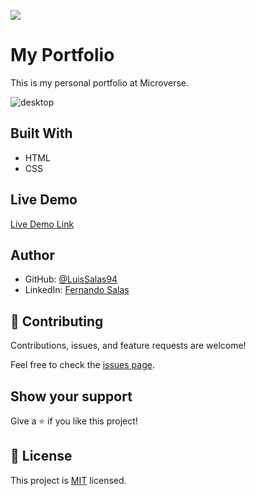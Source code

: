 ![](https://img.shields.io/badge/Microverse-blueviolet)

# My Portfolio
 This is my personal portfolio at Microverse.


![desktop](https://user-images.githubusercontent.com/57297709/149710025-f45db8a0-e437-49e1-8fe3-f3c8dcc85ea6.png)


## Built With

- HTML
- CSS

## Live Demo

[Live Demo Link](https://luissalas94.github.io/My-Portfolio/)

## Author

- GitHub: [@LuisSalas94](https://github.com/LuisSalas94)
- LinkedIn: [Fernando Salas](https://www.linkedin.com/in/luisfernandosalasgave/)

## 🤝 Contributing

Contributions, issues, and feature requests are welcome!

Feel free to check the [issues page](../../issues/).

## Show your support

Give a ⭐️ if you like this project!

## 📝 License

This project is [MIT](./MIT.md) licensed.
